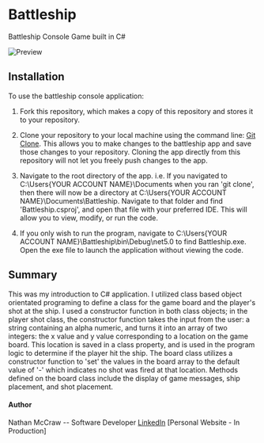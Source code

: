 # Battleship

Battleship Console Game built in C#

![Preview](https://user-images.githubusercontent.com/84479635/128300474-c565446a-7132-4487-b182-a4f5a88e06df.JPG)

## Installation

To use the battleship console application:

1.  Fork this repository, which makes a copy of this repository and stores it to your repository.

2.  Clone your repository to your local machine using the command line: [Git Clone](https://git-scm.com/docs/git-clone). This allows you to make changes to the battleship app and     save those changes to your repository.  Cloning the app directly from this repository will not let you freely push changes to the app.

3.  Navigate to the root directory of the app.  i.e. If you navigated to C:\Users\{YOUR ACCOUNT NAME}\Documents when you ran 'git clone', then there will now be a directory at         C:\Users\{YOUR ACCOUNT NAME}\Documents\Battleship.  Navigate to that folder and find 'Battleship.csproj', and open that file with your preferred IDE.  This will allow you to       view, modify, or run the code.

4.  If you only wish to run the program, navigate to C:\Users\{YOUR ACCOUNT NAME}\Battleship\bin\Debug\net5.0 to find Battleship.exe. Open the exe file to launch the application       without viewing the code.

## Summary

This was my introduction to C# application.  I utilized class based object orientated programing to define a class for the game board and the player's shot at the ship.  I used a constructor function in both class objects; in the player shot class, the constructor function takes the input from the user: a string containing an alpha numeric, and turns it into an array of two integers: the x value and y value corresponding to a location on the game board. This location is saved in a class property, and is used in the program logic to determine if the player hit the ship.  The board class utilizes a constructor function to 'set' the values in the board array to the default value of '-' which indicates no shot was fired at that location. Methods defined on the board class include the display of game messages, ship placement, and shot placement.


#### Author
Nathan McCraw -- Software Developer [LinkedIn](https://www.linkedin.com/in/nathan-mccraw-5291535b/) [Personal Website - In Production]
